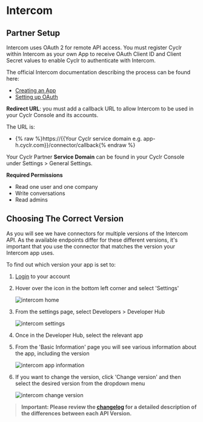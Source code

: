 
# Intercom #

Partner Setup
-------------

Intercom uses OAuth 2 for remote API access. You must register Cyclr within Intercom as your own App to receive OAuth Client ID and Client Secret values to enable Cyclr to authenticate with Intercom.

The official Intercom documentation describing the process can be found here:
* [Creating an App](https://developers.intercom.com/building-apps/docs/get-started-developing-on-intercom)
* [Setting up OAuth](https://developers.intercom.com/building-apps/docs/setting-up-oauth)

**Redirect URL**: you must add a callback URL to allow Intercom to be used in your Cyclr Console and its accounts.

The URL is:

*   {% raw %}https://{{Your Cyclr service domain e.g. app-h.cyclr.com}}/connector/callback{% endraw %}

Your Cyclr Partner **Service Domain** can be found in your Cyclr Console under Settings > General Settings.

**Required Permissions**
* Read one user and one company
* Write conversations
* Read admins

Choosing The Correct Version
-------------

As you will see we have connectors for multiple versions of the Intercom API. As the available endpoints differ for these different versions, it's important that you use the connector that matches the version your Intercom app uses.

To find out which version your app is set to:

1. [Login](https://app.intercom.com/admins/sign_in?on_pageview_event=sign_in_nav) to your account

2. Hover over the icon in the bottom left corner and select 'Settings'

   ![intercom home](./images/intercom_docs_1.png)
   
3. From the settings page, select Developers > Developer Hub

   ![intercom settings](./images/intercom_docs_2.png)
   
4. Once in the Developer Hub, select the relevant app

5. From the 'Basic Information' page you will see various information about the app, including the version

   ![intercom app information](./images/intercom_docs_3.png)
   
6. If you want to change the version, click 'Change version' and then select the desired version from the dropdown menu

   ![intercom change version](./images/intercom_docs_4.png)
   
> **Important: Please review the [changelog](https://developers.intercom.com/building-apps/docs/api-changelog) for a detailed description of the differences between each API Version.**
